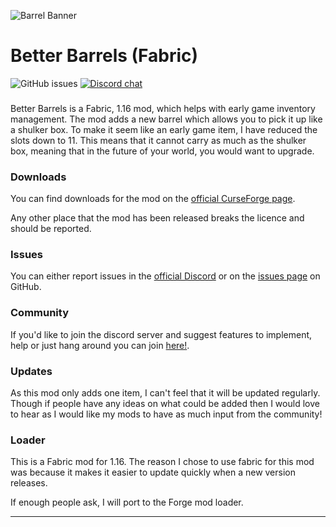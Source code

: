 ![Barrel Banner](https://i.imgur.com/QcxhCcl.png)

# Better Barrels (Fabric)
![GitHub issues](https://img.shields.io/github/issues/Mr-Pineapple/BetterBarrelsc.svg)
[![Discord chat](https://img.shields.io/badge/chat%20on-discord-7289DA)](https://discord.gg/mNWSEB5)

###

Better Barrels is a Fabric, 1.16 mod, which helps with early game inventory management.
The mod adds a new barrel which allows you to pick it up like a shulker box. To make it seem like an early game item, I have reduced the slots down to 11. This means that it cannot carry as much as the shulker box, meaning that in the future of your world, you would want to upgrade.

### Downloads

You can find downloads for the mod on the [official CurseForge page](https://www.curseforge.com/minecraft/mc-mods/better-barrels).

Any other place that the mod has been released breaks the licence and should be reported.

### Issues

You can either report issues in the [official Discord](https://discord.gg/mNWSEB5) or on the [issues page](https://github.com/Mr-Pineapple/BetterBarrels/issues) on GitHub.

### Community

If you'd like to join the discord server and suggest features to implement, help or just hang around you can join [here!](https://discord.gg/mNWSEB5).

### Updates

As this mod only adds one item, I can't feel that it will be updated regularly. Though if people have any ideas on what could be added then I would love to hear as I would like my mods to have as much input from the community!

### Loader

This is a Fabric mod for 1.16. The reason I chose to use fabric for this mod was because it makes it easier to update quickly when a new version releases.

If enough people ask, I will port to the Forge mod loader. 

---
